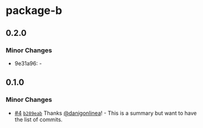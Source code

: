# package-b

## 0.2.0

### Minor Changes

- 9e31a96: -

## 0.1.0

### Minor Changes

- [#4](https://github.com/danigonlinea/monorepo-changesets-demo/pull/4) [`b289eab`](https://github.com/danigonlinea/monorepo-changesets-demo/commit/b289eab430d0c80a7de33db5019cbc40d4e7c789) Thanks [@danigonlinea](https://github.com/danigonlinea)! - This is a summary but want to have the list of commits.
